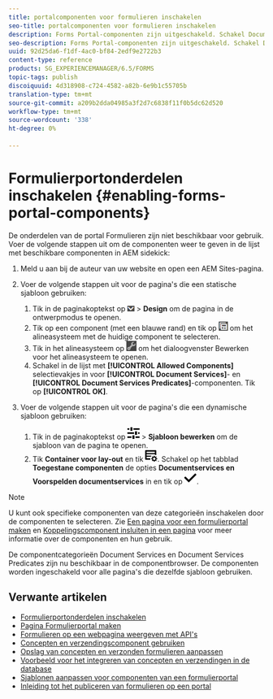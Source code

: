 ```yaml
---
title: portalcomponenten voor formulieren inschakelen
seo-title: portalcomponenten voor formulieren inschakelen
description: Forms Portal-componenten zijn uitgeschakeld. Schakel Document Services en Document Services Predicates-groepen in om Forms Portal-componenten in te schakelen.
seo-description: Forms Portal-componenten zijn uitgeschakeld. Schakel Document Services en Document Services Predicates-groepen in om Forms Portal-componenten in te schakelen.
uuid: 92d25da6-f1df-4ac0-bf84-2edf9e2722b3
content-type: reference
products: SG_EXPERIENCEMANAGER/6.5/FORMS
topic-tags: publish
discoiquuid: 4d318908-c724-4582-a82b-6e9b1c55705b
translation-type: tm+mt
source-git-commit: a209b2dda04985a3f2d7c6838f11f0b5dc62d520
workflow-type: tm+mt
source-wordcount: '338'
ht-degree: 0%

---
```



# Formulierportonderdelen inschakelen {#enabling-forms-portal-components}

De onderdelen van de portal Formulieren zijn niet beschikbaar voor gebruik. Voer de volgende stappen uit om de componenten weer te geven in de lijst met beschikbare componenten in AEM sidekick:

1. Meld u aan bij de auteur van uw website en open een AEM Sites-pagina.

1. Voer de volgende stappen uit voor de pagina&#39;s die een statische sjabloon gebruiken:

   1. Tik in de paginakoptekst op ![canvas-drop-down](assets/canvas-drop-down.png) > **Design** om de pagina in de ontwerpmodus te openen.
   1. Tik op een component (met een blauwe rand) en tik op ![veldniveau](assets/field-level.png) om het alineasysteem met de huidige component te selecteren.
   1. Tik in het alineasysteem op ![settings_icon](assets/settings_icon.png) om het dialoogvenster Bewerken voor het alineasysteem te openen.
   1. Schakel in de lijst met **[!UICONTROL Allowed Components]** selectievakjes in voor **[!UICONTROL Document Services]**- en **[!UICONTROL Document Services Predicates]**-componenten. Tik op **[!UICONTROL OK]**.

1. Voer de volgende stappen uit voor de pagina&#39;s die een dynamische sjabloon gebruiken:

   1. Tik in de paginakoptekst op ![eigenschappen](assets/properties.png) > **Sjabloon bewerken** om de sjabloon van de pagina te openen.
   1. Tik **Container voor lay-out** en tik ![FeedManagement](/help/forms/using/assets/feedmanagement.png). Schakel op het tabblad **Toegestane componenten** de opties **Documentservices en Voorspelden documentservices** in en tik op ![aem_6_3_forms_save](assets/aem_6_3_forms_save.png).

>[!NOTE]
>
>U kunt ook specifieke componenten van deze categorieën inschakelen door de componenten te selecteren. Zie [Een pagina voor een formulierportal maken](/help/forms/using/creating-form-portal-page.md) en [Koppelingscomponent insluiten in een pagina](/help/forms/using/embedding-link-component-page.md) voor meer informatie over de componenten en hun gebruik.

De componentcategorieën Document Services en Document Services Predicates zijn nu beschikbaar in de componentbrowser. De componenten worden ingeschakeld voor alle pagina&#39;s die dezelfde sjabloon gebruiken.

## Verwante artikelen

* [Formulierportonderdelen inschakelen](/help/forms/using/enabling-forms-portal-components.md)
* [Pagina Formulierportal maken](/help/forms/using/creating-form-portal-page.md)
* [Formulieren op een webpagina weergeven met API&#39;s](/help/forms/using/listing-forms-webpage-using-apis.md)
* [Concepten en verzendingscomponent gebruiken](/help/forms/using/draft-submission-component.md)
* [Opslag van concepten en verzonden formulieren aanpassen](/help/forms/using/draft-submission-component.md)
* [Voorbeeld voor het integreren van concepten en verzendingen in de database](/help/forms/using/integrate-draft-submission-database.md)
* [Sjablonen aanpassen voor componenten van een formulierportal](/help/forms/using/customizing-templates-forms-portal-components.md)
* [Inleiding tot het publiceren van formulieren op een portal](/help/forms/using/introduction-publishing-forms.md)
